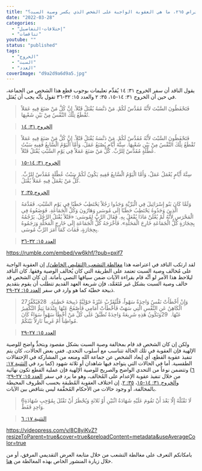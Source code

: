 ```yaml
---
title: "الإعتراض ٢٦٥، ما هي العقوبة الواجبة على الشخص الذي يكسر وصية السبت؟"
date: "2022-03-28"
categories: 
  - "إختلافات-التفاصيل"
  - "تناقضات"
youtube: ""
status: "published"
tags: 
  - "الخروج"
  - "السبت"
  - "العدد"
coverImage: "d9a2d9a6d9a5.jpg"
---
```


يقول الناقد أن سفر الخروج ٣١: ١٤ يُقدِّم تعليمات بوجوب قطع هذا الشخص من الجماعة، في حين أن الخروج ٣١: ١٤-١٥، ٣٥: ٢ والعدد ١٥: ٣٢-٣٦ تقول بأنَّه يجب أن يُقتَل.

> فَتَحْفَظُونَ السَّبْتَ لأَنَّهُ مُقَدَّسٌ لَكُمْ. مَنْ دَنَّسَهُ يُقْتَلُ قَتْلاً. إِنَّ كُلَّ مَنْ صَنَعَ فِيهِ عَمَلاً تُقْطَعُ تِلْكَ النَّفْسُ مِنْ بَيْنِ شَعْبِهَا.

> [الخروج ٣١: ١٤](https://my.bible.com/bible/101/EXO.31.14)

> فَتَحْفَظُونَ السَّبْتَ لأَنَّهُ مُقَدَّسٌ لَكُمْ. مَنْ دَنَّسَهُ يُقْتَلُ قَتْلاً. إِنَّ كُلَّ مَنْ صَنَعَ فِيهِ عَمَلاً تُقْطَعُ تِلْكَ النَّفْسُ مِنْ بَيْنِ شَعْبِهَا. سِتَّةَ أَيَّامٍ يُصْنَعُ عَمَلٌ، وَأَمَّا الْيَوْمُ الْسَّابِعُ فَفِيهِ سَبْتُ عُطْلَةٍ مُقَدَّسٌ لِلرَّبِّ. كُلُّ مَنْ صَنَعَ عَمَلاً فِي يَوْمِ السَّبْتِ يُقْتَلُ قَتْلاً.

> [الخروج ٣١: ١٤-١٥](https://my.bible.com/bible/101/EXO.31.14-15)

> سِتَّةَ أَيَّامٍ يُعْمَلُ عَمَلٌ، وَأَمَّا الْيَوْمُ الْسَّابِعُ فَفِيهِ يَكُونُ لَكُمْ سَبْتُ عُطْلَةٍ مُقَدَّسٌ لِلرَّبِّ. كُلُّ مَنْ يَعْمَلُ فِيهِ عَمَلاً يُقْتَلُ.

> [الخروج ٣٥: ٢](https://my.bible.com/bible/101/EXO.35.2)

> وَلَمَّا كَانَ بَنُو إِسْرَائِيلَ فِي الْبَرِّيَّةِ وَجَدُوا رَجُلاً يَحْتَطِبُ حَطَبًا فِي يَوْمِ السَّبْتِ. فَقَدَّمَهُ الَّذِينَ وَجَدُوهُ يَحْتَطِبُ حَطَبًا إِلَى مُوسَى وَهَارُونَ وَكُلِّ الْجَمَاعَةِ. فَوَضَعُوهُ فِي الْمَحْرَسِ لأَنَّهُ لَمْ يُعْلَنْ مَاذَا يُفْعَلُ بِهِ. فَقَالَ الرَّبُّ لِمُوسَى: «قَتْلاً يُقْتَلُ الرَّجُلُ. يَرْجُمُهُ بِحِجَارَةٍ كُلُّ الْجَمَاعَةِ خَارِجَ الْمَحَلَّةِ». فَأَخْرَجَهُ كُلُّ الْجَمَاعَةِ إِلَى خَارِجِ الْمَحَلَّةِ وَرَجَمُوهُ بِحِجَارَةٍ، فَمَاتَ كَمَا أَمَرَ الرَّبُّ مُوسَى.

> [العدد ١٥: ٣٢-٣٦](https://my.bible.com/bible/101/NUM.15.32-36)

https://rumble.com/embed/vw6khf/?pub=pxif7

لقد ارتكب الناقد في اعتراضه هذا [مغالطة التشعب (التقليص الخاطئ).](https://reasonofhope.com/2019/07/25/bifurcation/) إن العقوبة الواجبة على مُخالف وصية السبت تعتمد على الطريقة التي كان يُخالف الوصية وفقها. كان الناقد ليلاحظ هذا الأمر لو أنَّه قام بقراءة الآيات ضمن سياقها النصي بأمانة. إن كان الشخص قد خالف وصية السبت بشكل غير مُتَعَمَّد، فإن شريعة العهد القديم تتطلب أن يقوم بتقديم ذبيحة خطيّة كما هو وارد في سفر [العدد ١٥: ٢٧-٢٩](https://my.bible.com/bible/101/NUM.15.27-29).

> 27وَإِنْ أَخْطَأَتْ نَفْسٌ وَاحِدَةٌ سَهْواً، فَلْتُقَرِّبْ عَنْزَةً حَوْلِيَّةً ذَبِيحَةَ خَطِيئَةٍ.  28فَيُكَفِّرُ الْكَاهِنُ عَنِ النَّفْسِ الَّتِي سَهَتْ فَأَخْطَأَتْ أَمَامِي فَأَصْفَحُ عَنْهَا عِنْدَمَا يَتِمُّ التَّكْفِيرُ عَنْهَا.  29وَتَكُونُ هَذِهِ شَرِيعَةً وَاحِدَةً تُطَبَّقُ عَلَى كُلِّ مَنْ أَخْطَأَ سَهْواً سَوَاءٌ كَانَ مُواطِناً أَمْ غَرِيباً نَازِلاً بَيْنَكُمْ.

> [العدد ١٥: ٢٧-٢٩](https://my.bible.com/bible/101/NUM.15.27-29)

ولكن إن كان الشخص قد قام بمخالفة وصية السبت بشكل مقصود وبتحدٍّ واضح للوصية الإلهية فإن العقوبة في تلك الحالة تتناسب مع أسلوب التحدي. ففي بعض الحالات، كان يتم تنفيذ عقوبة القطع، أي إبعاد الشخص عن جماعة الله ومنعه من المشاركة في الإحتفالات الطقسية. أما في الحالات التي يتواجد فيها شاهدان أو ثلاثة شهود (كما يرد في [التثنية ١٧: ٦](https://my.bible.com/bible/101/DEU.17.6)) وتتضمن نوعاً من التحدي الواضح والصريح للوصية الإلهية فإن عملية القطع تكون نهائية من خلال تنفيذ عقوبة الإعدام على المُخالف، وهو ما يرد في سفر [العدد ١٥: ٢٧-٢٩](https://my.bible.com/bible/101/NUM.15.27-29)؛ و[الخروج ٣١: ١٤-١٥](https://my.bible.com/bible/101/EXO.31.14-15)، [٣٥: ٢](https://my.bible.com/bible/101/EXO.35.2). إن اختلاف العقوبة المُطبقة بحسب الظروف المحيطة بالمخالفة، أو وجود حالات من الأحكام المُخفَّفة ليس بتناقض بين الآيات.

> 6لَا تَقْتُلْهُ إِلّا بَعْدَ أَنْ تَقُومَ عَلَيْهِ شَهَادَةُ اثْنَيْنِ أَوْ ثَلاثَةٍ وَيُحْظَرُ أَنْ تَقْتُلَ بِمُوْجِبِ شَهَادَةِ وَاحِدٍ فَقَطْ.

> [التثنية ١٧: ٦](https://my.bible.com/bible/101/DEU.17.6)

https://videopress.com/v/8C8yiKvZ?resizeToParent=true&cover=true&preloadContent=metadata&useAverageColor=true

بامكانكم التعرف على مغالطة التشعب من خلال متابعة العرض التقديمي المرفق، أو من خلال زيارة المنشور الخاص بهذه المغالطة من [هنا](https://reasonofhope.com/2019/07/25/bifurcation/).
